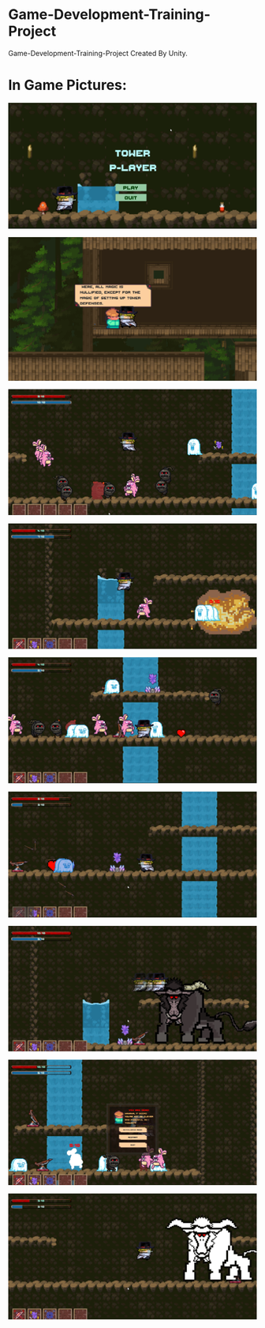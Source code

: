 # Game-Development-Training-Project
Game-Development-Training-Project
Created By Unity.

# In Game Pictures:
![In Game Pictures 1](https://github.com/RCrobotcat/Game-Development-Training-Project/blob/main/InGamePic/1.png)

![In Game Pictures 2](https://github.com/RCrobotcat/Game-Development-Training-Project/blob/main/InGamePic/2.png)

![In Game Pictures 3](https://github.com/RCrobotcat/Game-Development-Training-Project/blob/main/InGamePic/3.png)

![In Game Pictures 4](https://github.com/RCrobotcat/Game-Development-Training-Project/blob/main/InGamePic/4.png)

![In Game Pictures 5](https://github.com/RCrobotcat/Game-Development-Training-Project/blob/main/InGamePic/5.png)

![In Game Pictures 6](https://github.com/RCrobotcat/Game-Development-Training-Project/blob/main/InGamePic/6.png)

![In Game Pictures 7](https://github.com/RCrobotcat/Game-Development-Training-Project/blob/main/InGamePic/7.png)

![In Game Pictures 8](https://github.com/RCrobotcat/Game-Development-Training-Project/blob/main/InGamePic/8.png)

![In Game Pictures 9](https://github.com/RCrobotcat/Game-Development-Training-Project/blob/main/InGamePic/9.png)
